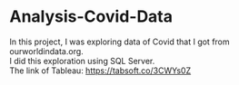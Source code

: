 # Analysis-Covid-Data
In this project, I was exploring data of Covid that I got from ourworldindata.org. </br>
I did this exploration using SQL Server. </br>
The link of Tableau: https://tabsoft.co/3CWYs0Z
